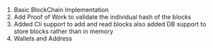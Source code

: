 1. Basic BlockChain Implementation
2. Add Proof of Work to validate the individual hash of the blocks
3. Added Cli support to add and read blocks also added DB support to store blocks rather than in memory
4. Wallets and Address
